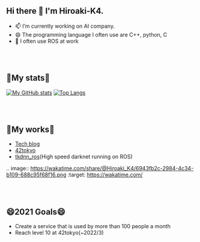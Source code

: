 ## Hi there 👋 I'm Hiroaki-K4.
- 📫 I’m currently working on AI company.
- 😄 The programming language I often use are C++, python, C
- 🌱 I often use ROS at work

<br />
<br />

## 👯My stats👯
[![My GitHub stats](https://github-readme-stats.vercel.app/api?username=Hiroaki-K4&show_icons=true&theme=radical)](https://github.com/anuraghazra/github-readme-stats)
[![Top Langs](https://github-readme-stats.vercel.app/api/top-langs/?username=Hiroaki-K4&theme=radical)](https://github.com/anuraghazra/github-readme-stats)

<br />
<br />

## 🌱My works🌱
- [Tech blog](https://qiita.com/Hiroaki-K4)
- [42tokyo](https://github.com/Hiroaki-K4/42tokyo)
- [tkdnn_ros](https://github.com/Hiroaki-K4/tkdnn_ros)(High speed darknet running on ROS)

.. image:: https://wakatime.com/share/@Hiroaki_K4/6943fb2c-2984-4c34-b109-688c95f68f16.png
    :target: https://wakatime.com/

<br />
<br />

## 😄2021 Goals😄
- Create a service that is used by more than 100 people a month
- Reach level 10 at 42tokyo(~2022/3)

<br />

<!--
**Hiroaki-K4/Hiroaki-K4** is a ✨ _special_ ✨ repository because its `README.md` (this file) appears on your GitHub profile.


Here are some ideas to get you started:

- 🔭 I’m currently working on ...
- 🌱 I’m currently learning ...
- 👯 I’m looking to collaborate on ...
- 🤔 I’m looking for help with ...
- 💬 Ask me about ...
- 📫 How to reach me: ...
- 😄 Pronouns: ...
- ⚡ Fun fact: ...
-->
